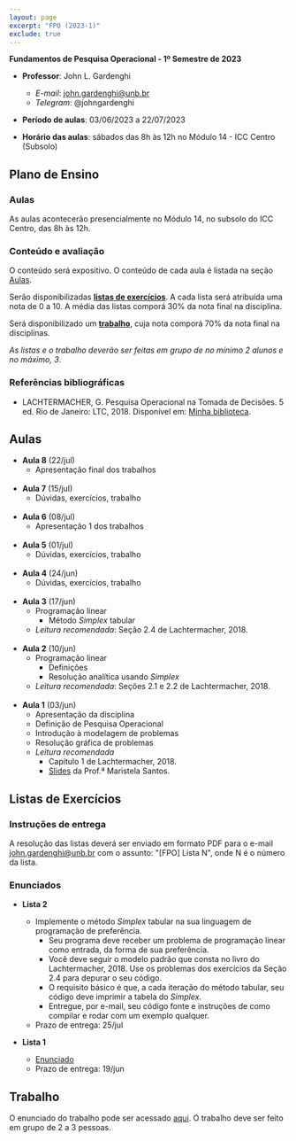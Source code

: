 ```yaml
---
layout: page
excerpt: "FPO (2023-1)"
exclude: true
---
```


**Fundamentos de Pesquisa Operacional - 1º Semestre de 2023**

* **Professor**: John L. Gardenghi
  + *E-mail*: john.gardenghi@unb.br
  + *Telegram*: @johngardenghi

* **Período de aulas**: 03/06/2023 a 22/07/2023
* **Horário das aulas**: sábados das 8h às 12h no Módulo 14 - ICC Centro (Subsolo)

## Plano de Ensino

### Aulas

As aulas acontecerão presencialmente no Módulo 14, no subsolo do ICC Centro, das 8h às 12h.

### Conteúdo e avaliação

O conteúdo será expositivo. O conteúdo de cada aula é listada na seção [Aulas](#aulas).

Serão disponibilizadas [**listas de exercícios**](#listas-de-exercícios). A cada lista será atribuída uma nota de 0 a 10. A média das listas comporá 30% da nota final na disciplina.

Será disponibilizado um [**trabalho**](#trabalho), cuja nota comporá 70% da nota final na disciplinas.

*As listas e o trabalho deverão ser feitas em grupo de no mínimo 2 alunos e no máximo, 3*.

### Referências bibliográficas

* LACHTERMACHER, G. Pesquisa Operacional na Tomada de Decisões. 5 ed. Rio de Janeiro: LTC, 2018. Disponível em: <a href="https://integrada.minhabiblioteca.com.br/books/9788521630494">Minha biblioteca</a>.

## Aulas

* **Aula 8** (22/jul)
  + Apresentação final dos trabalhos
<br><br>
* **Aula 7** (15/jul)
  + Dúvidas, exercícios, trabalho
<br><br>
* **Aula 6** (08/jul)
  + Apresentação 1 dos trabalhos
<br><br>
* **Aula 5** (01/jul)
  + Dúvidas, exercícios, trabalho
<br><br>
* **Aula 4** (24/jun)
  + Dúvidas, exercícios, trabalho
<br><br>
* **Aula 3** (17/jun)
  + Programação linear
    + Método *Simplex* tabular
  + *Leitura recomendada*: Seção 2.4 de Lachtermacher, 2018.
<br><br>
* **Aula 2** (10/jun)
  + Programação linear
    + Definições
    + Resolução analítica usando *Simplex*
  + *Leitura recomendada*: Seções 2.1 e 2.2 de Lachtermacher, 2018.
<br><br>
* **Aula 1** (03/jun)
  + Apresentação da disciplina
  + Definição de Pesquisa Operacional
  + Introdução à modelagem de problemas
  + Resolução gráfica de problemas
  + *Leitura recomendada*
    + Capítulo 1 de Lachtermacher, 2018.
    + <a href="https://sites.icmc.usp.br/mari/segundo2011/aula1IPO.pdf" target="_blank">Slides</a> da Prof.ª Maristela Santos.

## Listas de Exercícios

### Instruções de entrega

A resolução das listas deverá ser enviado em formato PDF para o e-mail john.gardenghi@unb.br com o assunto: "[FPO] Lista N", onde N é o número da lista.

### Enunciados

* **Lista 2**
  + Implemente o método *Simplex* tabular na sua linguagem de programação de preferência.
    + Seu programa deve receber um problema de programação linear como entrada, da forma de sua preferência.
    + Você deve seguir o modelo padrão que consta no livro do Lachtermacher, 2018. Use os problemas dos exercícios da Seção 2.4 para depurar o seu código.
    + O requisito básico é que, a cada iteração do método tabular, seu código deve imprimir a tabela do *Simplex*.
    + Entregue, por e-mail, seu código fonte e instruções de como compilar e rodar com um exemplo qualquer.
  + Prazo de entrega: 25/jul

* **Lista 1**
  + [Enunciado](l1_modelagem.pdf)
  + Prazo de entrega: 19/jun

## Trabalho

O enunciado do trabalho pode ser acessado <a href="trabalho_fpo_2023_1.pdf" target="_blank">aqui</a>. O trabalho deve ser feito em grupo de 2 a 3 pessoas.
